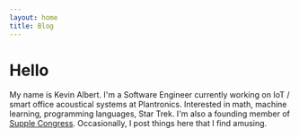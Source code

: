 ```yaml
---
layout: home
title: Blog
---
```


# Hello

My name is Kevin Albert. 
I'm a Software Engineer currently working on IoT / smart office acoustical systems at Plantronics. 
Interested in math, machine learning, programming languages, Star Trek. 
I'm also a founding member of [Supple Congress](https://supple-congress.github.io/).
Occasionally, I post things here that I find amusing. 

